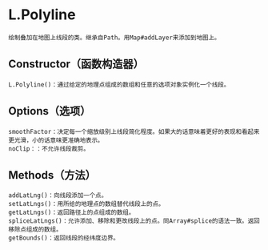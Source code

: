 #   L.Polyline
    绘制叠加在地图上线段的类。继承自Path。用Map#addLayer来添加到地图上。
##  Constructor（函数构造器）
    L.Polyline()：通过给定的地理点组成的数组和任意的选项对象实例化一个线段。
##  Options（选项）
    smoothFactor：决定每一个缩放级别上线段简化程度。如果大的话意味着更好的表现和看起来更光滑，小的话意味更准确地表示。
    noClip：：不允许线段裁剪。
##  Methods（方法）
    addLatLng()：向线段添加一个点。
    setLatLngs()：用所给的地理点的数组替代线段上的点。
    getLatLngs()：返回路径上的点组成的数组。
    spliceLatLngs()：允许添加、移除和更改线段上的点。同Array#splice的语法一致。返回移除点组成的数组。
    getBounds()：返回线段的经纬度边界。